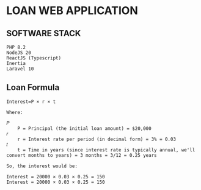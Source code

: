 # LOAN WEB APPLICATION

## SOFTWARE STACK

    PHP 8.2
    NodeJS 20
    ReactJS (Typescript)
    Inertia
    Laravel 10

## Loan Formula

    Interest=P × r × t
    
    Where:

    𝑃
        P = Principal (the initial loan amount) = $20,000
    𝑟
        r = Interest rate per period (in decimal form) = 3% = 0.03
    𝑡
        t = Time in years (since interest rate is typically annual, we'll convert months to years) = 3 months = 3/12 = 0.25 years

    So, the interest would be:

    Interest = 20000 × 0.03 × 0.25 = 150
    Interest = 20000 × 0.03 × 0.25 = 150